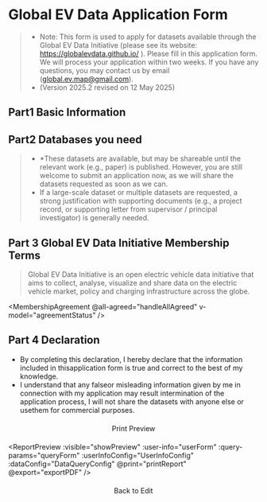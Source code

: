 # Global EV Data Application Form

> - Note: This form is used to apply for datasets available through the Global EV Data Initiative (please see its website: https://globalevdata.github.io/ ). Please fill in this application form. We will process your application within two weeks. If you have any questions, you may contact us by email (global.ev.map@gmail.com). 
> - (Version 2025.2 revised on 12 May 2025)

## Part1 Basic Information

<UserInfoForm :form-config="UserInfoConfig" v-model="userForm" ref="userInfoForm" />

## Part2 Databases you need
> - *These datasets are available, but may be shareable until the relevant work (e.g., paper) is published. However, you are still welcome to submit an application now, as we will share the datasets requested as soon as we can. 
> - If a large-scale dataset or multiple datasets are requested, a strong justification with supporting documents (e.g., a project record, or supporting letter from supervisor / principal investigator) is generally needed.  

<DatabaseForm :form-config="DataQueryConfig" v-model="queryForm" ref="databaseForm" />



## Part 3 Global EV Data Initiative Membership Terms

> Global EV Data Initiative is an open electric vehicle data initiative that aims to collect, analyse, visualize and share data on the electric vehicle market, policy and charging infrastructure across the globe.

<MembershipAgreement 
  @all-agreed="handleAllAgreed" v-model="agreementStatus"
/>

## Part 4 Declaration
- By completing this declaration, I hereby declare that the information included in thisapplication form is true and correct to the best of my knowledge. 
- I understand that any falseor misleading information given by me in connection with my application may result intermination of the application process, I will not share the datasets with anyone else or usethem for commercial purposes. 

<div class="form-footer">
<el-tooltip
  :disabled="allAgreed && hasSelectedDatabase"
  content="You must complete the form and agree to all membership terms before using this feature."
  placement="top"
>
  <el-button
    type="success"
    @click="generatePreview"
    :disabled="!allAgreed || !hasSelectedDatabase"
    size="large"
    plain
  >
    Print Preview
  </el-button>
</el-tooltip>
</div>

<ReportPreview
  :visible="showPreview"
  :user-info="userForm"
  :query-params="queryForm"
  :userInfoConfig="UserInfoConfig"
  :dataConfig="DataQueryConfig"
  @print="printReport"
  @export="exportPDF"
/>

<div class="preview-footer" v-show="showPreview">
  <el-button type="primary" @click="backToEdit" size="large" plain>
    Back to Edit
  </el-button>
</div>

<script setup>
import { ref, computed } from 'vue'

import { ElButton, ElMessage, ElTooltip } from 'element-plus'

import UserInfoForm from '@/components/form/UserInfoForm.vue'
import DatabaseForm from '@/components/form/DatabaseForm.vue'
import MembershipAgreement from '@/components/form/MembershipAgreement.vue'
import ReportPreview from '@/components/form/preview/Preview.vue'

/* 表单配置文件 */
import UserInfoConfig from '@/components/form/formConfig/UserInfo.js'
import DataQueryConfig from '@/components/form/formConfig/DataQuery.js'
import { extractFormRef } from '@/components/form/formConfig/helper.js'

const userForm = extractFormRef(UserInfoConfig)
const queryForm = extractFormRef(DataQueryConfig)
const showPreview = ref(false)
const userInfoForm = ref()
const databaseForm = ref()

const agreementStatus = ref({
  agreeMembership: false,
  agreeEmail: false,
  agreeDataUsage: false,
  allAgreed: false
})

// 计算是否有选中的数据库
const hasSelectedDatabase = computed(() => {
  return Object.values(queryForm.value).some(db => db.selected)
})

// 是否所有用户条款都已同意
const allAgreed = computed(() => {
  return agreementStatus.value.allAgreed;
})

const agreementVisible = ref(true)
const userAgreeAgreement = ref(false)

const handleAllAgreed = () => {
  console.log('All agreements have been accepted')
}

const generatePreview = async () => {
  try {
    // showPreview.value = true
    await Promise.all([
      userInfoForm.value.validate(),
      databaseForm.value.validate()
    ])
    showPreview.value = true
    // 使用requestAnimationFrame确保在下一个渲染周期执行
  } catch (error) {
    ElMessage.error('Please complete all required fields')
  }
}

const printReport = () => {
  const printContent = document.getElementById('printable-content').innerHTML
  const originalContent = document.body.innerHTML
  document.body.innerHTML = printContent
  window.print()
  document.body.innerHTML = originalContent
  location.reload()
}

const exportPDF = (data) => {
  console.log('导出PDF:', data)
  ElMessage.success('PDF导出功能需集成PDF生成库')
}

const backToEdit = () => {
  showPreview.value = false
  // 使用requestAnimationFrame确保在下一个渲染周期执行
  requestAnimationFrame(() => {
    window.scrollTo({
      top: 0,
      behavior: 'smooth'
    })
  })
}
</script>

<style scoped>
.form-footer {
  display: flex;
  justify-content: center;
  margin: 20px;
}

.preview-footer {
  display: flex;
  justify-content: center;
  margin: 20px;
}
</style>